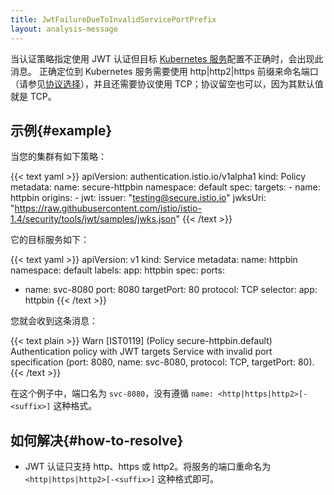 ```yaml
---
title: JwtFailureDueToInvalidServicePortPrefix
layout: analysis-message
---
```


当认证策略指定使用 JWT 认证但目标 [Kubernetes 服务](https://kubernetes.io/docs/concepts/services-networking/service/)配置不正确时，会出现此消息。
正确定位到 Kubernetes 服务需要使用 http|http2|https 前缀来命名端口（请参见[协议选择](/zh/docs/ops/configuration/traffic-management/protocol-selection/)），并且还需要协议使用 TCP；协议留空也可以，因为其默认值就是 TCP。

## 示例{#example}

当您的集群有如下策略：

{{< text yaml >}}
apiVersion: authentication.istio.io/v1alpha1
kind: Policy
metadata:
  name: secure-httpbin
  namespace: default
spec:
  targets:
    - name: httpbin
  origins:
    - jwt:
        issuer: "testing@secure.istio.io"
        jwksUri: "https://raw.githubusercontent.com/istio/istio-1.4/security/tools/jwt/samples/jwks.json"
{{< /text >}}

它的目标服务如下：

{{< text yaml >}}
apiVersion: v1
kind: Service
metadata:
  name: httpbin
  namespace: default
  labels:
    app: httpbin
spec:
  ports:
  - name: svc-8080
    port: 8080
    targetPort: 80
    protocol: TCP
  selector:
    app: httpbin
{{< /text >}}

您就会收到这条消息：

{{< text plain >}}
Warn [IST0119] (Policy secure-httpbin.default) Authentication policy with JWT targets Service with invalid port specification (port: 8080, name: svc-8080, protocol: TCP, targetPort: 80).
{{< /text >}}

在这个例子中，端口名为 `svc-8080`，没有遵循 `name: <http|https|http2>[-<suffix>]` 这种格式。

## 如何解决{#how-to-resolve}

- JWT 认证只支持 http、https 或 http2。将服务的端口重命名为 `<http|https|http2>[-<suffix>]` 这种格式即可。
